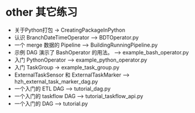 # other 其它练习
* 关于Python打包 -> CreatingPackageInPython
* 认识 BranchDateTimeOperator --> BDTOperator.py
* 一个 merge 数据的 Pipeline --> BuildingRunningPipeline.py
* 示例 DAG 演示了 BashOperator 的用法。 --> example_bash_operator.py
* 入门 PythonOperator --> example_python_operator.py
* 入门 TaskGroup -> example_task_group.py
* ExternalTaskSensor 和 ExternalTaskMarker --> hzh_external_task_marker_dag.py
* 一个入门的 ETL DAG --> tutorial_dag.py
* 一个入门的 taskflow DAG --> tutorial_taskflow_api.py
* 一个入门的 DAG --> tutorial.py